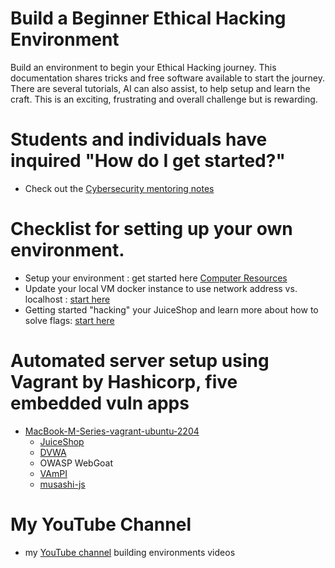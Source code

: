 # Build a Beginner Ethical Hacking Environment

Build an environment to begin your Ethical Hacking journey.  This documentation shares tricks and free software available to start the journey.  There are several tutorials, AI can also assist, to help setup and learn the craft.  This is an exciting, frustrating and overall challenge but is rewarding.

# Students and individuals have inquired **"How do I get started?"**

* Check out the [Cybersecurity mentoring notes](cybersecurity-mentoring-notes/README.md)

# Checklist for setting up your own environment.

* Setup your environment : get started here [Computer Resources](https://github.com/steveschofield/build-beginner-ethical-hacking-environment/blob/main/Computer-Resources.md "Resources on Github")
* Update your local VM docker instance to use network address vs. localhost : [start here](https://github.com/steveschofield/build-beginner-ethical-hacking-environment/blob/main/Adjust-juiceshop-ipaddress.md "Update Local IP address")
* Getting started "hacking" your JuiceShop and learn more about how to solve flags: [start here](https://github.com/steveschofield/build-beginner-ethical-hacking-environment/blob/main/getting-started-after-juiceshop-setup.md "Start Hacking your Juiceshop instance")

# Automated server setup using Vagrant by Hashicorp, five embedded vuln apps

* [MacBook-M-Series-vagrant-ubuntu-2204](MacBook-M-Series-vagrant-ubuntu-2204/README.md)
  * [JuiceShop](https://github.com/juice-shop/juice-shop)
  * [DVWA](https://github.com/digininja/dvwa)
  * OWASP WebGoat
  * [VAmPI](https://github.com/erev0s/VAmPI)
  * [musashi-js](https://github.com/SamuraiWTF/musashi-js)

# My YouTube Channel

* my [YouTube channel](https://www.youtube.com/watch?v=DOHsK1p25Ew&list=PLTfslD-MgbHeKdfJN01rONNXmHCfRsVzS) building environments videos
